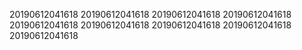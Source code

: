 20190612041618
20190612041618
20190612041618
20190612041618
20190612041618
20190612041618
20190612041618
20190612041618
20190612041618
